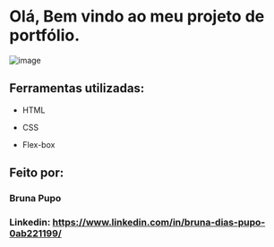 # Olá, Bem vindo ao meu projeto de portfólio.

![image](https://github.com/Brunapupo/portfolio-html-css/assets/112135250/6f387939-1b99-4132-858d-b600816d529d)


## Ferramentas utilizadas:

* HTML

* CSS

* Flex-box

## Feito por:
### Bruna Pupo
### Linkedin: https://www.linkedin.com/in/bruna-dias-pupo-0ab221199/

